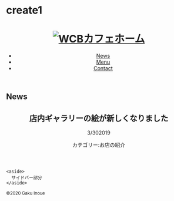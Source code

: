 # create1

<!DOCTYPE html>
<html lang="ja">

<head>
  <meta charset="UTF-8">
  <title>WCB Cafe - NEWS</title>
  <meta name="description" content="ブレンドコーヒーとヘルシーなオーガニックフードを提供するカフェ">
  <link href="stylesheet" href="https://unpkg.com/ress/dist/ress.mim.css">
  <link href="https://fonts.googleapis.com/css2?family=Philosopher:wght@700&display=swap" rel="stylesheet">
  <link href="css/style.css" rel="stylesheet">
  <link rel="icon" type="image/png" href="images/favicon.png">

</head>

<body>
  <div id="news" class="big-bg">
    <header class="page-header wrapper">
      <h1><a href="index.html"><img class="logo" src="images/logo.svg" alt="WCBカフェホーム"></a></h1>
      <nav>
        <ul class="main-nav">
          <li><a href="news.html">News</a></li>
          <li><a href="menu.html">Menu</a></li>
          <li><a href="contact.html">Contact</a></li>
        </ul>
      </nav>
    </header>
    <div class="wrapper">
      <h2 class="page-title">News</h2>
    </div>
    <!--/.wrapper-->
  </div>
  <div class="news-contents wrapper">
    <article>
      <header class="post-info">
        <h2 class="post-title">店内ギャラリーの絵が新しくなりました</h2>
        <p class"post-date">3/30<span>2019</span></p>
        <p class="post-cat">カテゴリー:お店の紹介</p>
      </header>
    </article>

    <aside>
      サイドバー部分
    </aside>
  </div>
  <footer>
    <div class="wrapper">
      <p><small>&copy;2020 Gaku Inoue</small></p>
    </div>
  </footer>

</body>
